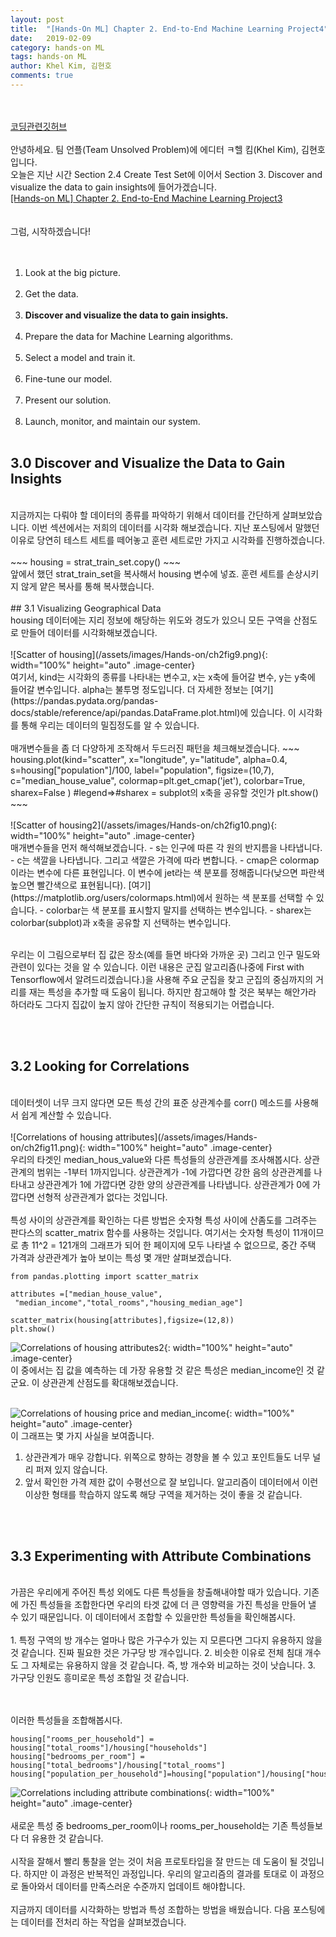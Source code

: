```yaml
---
layout: post
title:  "[Hands-On ML] Chapter 2. End-to-End Machine Learning Project4"
date:   2019-02-09
category: hands-on ML
tags: hands-on ML
author: Khel Kim, 김현호
comments: true
---
```

<br><br>
[코딩관련깃허브](https://github.com/rickiepark/handson-ml)
<br><br>
안녕하세요. 팀 언플(Team Unsolved Problem)에 에디터 ㅋ헬 킴(Khel Kim), 김현호입니다.
<br>
오늘은 지난 시간 Section 2.4 Create Test Set에 이어서 Section 3. Discover and visualize the data to gain insights에 들어가겠습니다.
<br>
[[Hands-on ML] Chapter 2. End-to-End Machine Learning Project3](https://unsolvedproblem.github.io/hands-on%20ml/2019/02/08/Hands-On-Machine-Learning-with-Scikit-Learn-and-Tensorflow0.html)
<br><br><br>
그럼, 시작하겠습니다!
<br><br><br>
1. Look at the big picture.
<br><br>
2. Get the data.
<br><br>
3. __Discover and visualize the data to gain insights.__
<br><br>
4. Prepare the data for Machine Learning algorithms.
<br><br>
5. Select a model and train it.
<br><br>
6. Fine-tune our model.
<br><br>
7. Present our solution.
<br><br>
8. Launch, monitor, and maintain our system.
<br><br>



## 3.0 Discover and Visualize the Data to Gain Insights
<br>
지금까지는 다뤄야 할 데이터의 종류를 파악하기 위해서 데이터를 간단하게 살펴보았습니다. 이번 섹션에서는 저희의 데이터를 시각화 해보겠습니다. 지난 포스팅에서 말했던 이유로 당연히 테스트 세트를 떼어놓고 훈련 세트로만 가지고 시각화를 진행하겠습니다.
<br><br>
~~~
housing = strat_train_set.copy()
~~~
<br>
앞에서 했던 strat_train_set을 복사해서 housing 변수에 넣죠. 훈련 세트를 손상시키지 않게 얕은 복사를 통해 복사했습니다.
<br><br>
## 3.1 Visualizing Geographical Data
<br>
housing 데이터에는 지리 정보에 해당하는 위도와 경도가 있으니 모든 구역을 산점도로 만들어 데이터를 시각화해보겠습니다.
<br><br>
![Scatter of housing](/assets/images/Hands-on/ch2fig9.png){: width="100%" height="auto" .image-center}
<br>
여기서, kind는 시각화의 종류를 나타내는 변수고, x는 x축에 들어갈 변수, y는 y축에 들어갈 변수입니다. alpha는 불투명 정도입니다. 더 자세한 정보는 [여기](https://pandas.pydata.org/pandas-docs/stable/reference/api/pandas.DataFrame.plot.html)에 있습니다. 이 시각화를 통해 우리는 데이터의 밀집정도를 알 수 있습니다.
<br><br>
매개변수들을 좀 더 다양하게 조작해서 두드러진 패턴을 체크해보겠습니다.
~~~
housing.plot(kind="scatter", x="longitude", y="latitude", alpha=0.4,
s=housing["population"]/100, label="population", figsize=(10,7),
c="median_house_value", colormap=plt.get_cmap('jet'), colorbar=True, sharex=False
) #legend=>#sharex = subplot의 x축을 공유할 것인가
plt.show()
~~~
<br><br>
![Scatter of housing2](/assets/images/Hands-on/ch2fig10.png){: width="100%" height="auto" .image-center}
<br>
매개변수들을 먼저 해석해보겠습니다.
- s는 인구에 따른 각 원의 반지름을 나타냅니다.
- c는 색깔을 나타냅니다. 그리고 색깔은 가격에 따라 변합니다.
- cmap은 colormap이라는 변수에 다른 표현입니다. 이 변수에 jet라는 색 분포를 정해줍니다(낮으면 파란색 높으면 빨간색으로 표현됩니다). [여기](https://matplotlib.org/users/colormaps.html)에서 원하는 색 분포를 선택할 수 있습니다.
- colorbar는 색 분포를 표시할지 말지를 선택하는 변수입니다.
- sharex는 colorbar(subplot)과 x축을 공유할 지 선택하는 변수입니다.
<br><br>



우리는 이 그림으로부터 집 값은 장소(예를 들면 바다와 가까운 곳) 그리고 인구 밀도와 관련이 있다는 것을 알 수 있습니다. 이런 내용은 군집 알고리즘(나중에 First with Tensorflow에서 알려드리겠습니다.)을 사용해 주요 군집을 찾고 군집의 중심까지의 거리를 재는 특성을 추가할 때 도움이 됩니다. 하지만 참고해야 할 것은 북부는 해안가라 하더라도 그다지 집값이 높지 않아 간단한 규칙이 적용되기는 어렵습니다.


<br><br>
## 3.2 Looking for Correlations
<br>
데이터셋이 너무 크지 않다면 모든 특성 간의 표준 상관계수를 corr() 메소드를 사용해서 쉽게 계산할 수 있습니다.
<br><br>
![Correlations of housing attributes](/assets/images/Hands-on/ch2fig11.png){: width="100%" height="auto" .image-center}
<br>
우리의 타겟인 median_hous_value와 다른 특성들의 상관관계를 조사해봅시다. 상관관계의 범위는 -1부터 1까지입니다. 상관관계가 -1에 가깝다면 강한 음의 상관관계를 나타내고 상관관계가 1에 가깝다면 강한 양의 상관관계를 나타냅니다. 상관관계가 0에 가깝다면 선형적 상관관계가 없다는 것입니다.
<br><br>
특성 사이의 상관관계를 확인하는 다른 방법은 숫자형 특성 사이에 산좀도를 그려주는 판다스의 scatter_matrix 함수를 사용하는 것입니다. 여기서는 숫자형 특성이 11개이므로 총 11^2 = 121개의 그래프가 되어 한 페이지에 모두 나타낼 수 없으므로, 중간 주택 가격과 상관관계가 높아 보이는 특성 몇 개만 살펴보겠습니다.

~~~
from pandas.plotting import scatter_matrix

attributes =["median_house_value",
 "median_income","total_rooms","housing_median_age"]

scatter_matrix(housing[attributes],figsize=(12,8))
plt.show()
~~~
![Correlations of housing attributes2](/assets/images/Hands-on/ch2fig12.png){: width="100%" height="auto" .image-center}
<br>
이 중에서는 집 값을 예측하는 데 가장 유용할 것 같은 특성은 median_income인 것 같군요. 이 상관관계 산점도를 확대해보겠습니다.
<br><br>

![Correlations of housing price and median_income](/assets/images/Hands-on/ch2fig13.png){: width="100%" height="auto" .image-center}
<br>
이 그래프는 몇 가지 사실을 보여줍니다.
1. 상관관계가 매우 강합니다. 위쪽으로 향하는 경향을 볼 수 있고 포인트들도 너무 널리 퍼져 있지 않습니다.
2. 앞서 확인한 가격 제한 값이 수평선으로 잘 보입니다. 알고리즘이 데이터에서 이런 이상한 형태를 학습하지 않도록 해당 구역을 제거하는 것이 좋을 것 같습니다.



<br><br>
## 3.3 Experimenting with Attribute Combinations
<br>
가끔은 우리에게 주어진 특성 외에도 다른 특성들을 창출해내야할 때가 있습니다. 기존에 가진 특성들을 조합한다면 우리의 타겟 값에 더 큰 영향력을 가진 특성을 만들어 낼 수 있기 때문입니다. 이 데이터에서 조합할 수 있을만한 특성들을 확인해봅시다.<br><br>
1. 특정 구역의 방 개수는 얼마나 많은 가구수가 있는 지 모른다면 그다지 유용하지 않을 것 같습니다. 진짜 필요한 것은 가구당 방 개수입니다.
2. 비슷한 이유로 전체 침대 개수도 그 자체로는 유용하지 않을 것 같습니다. 즉, 방 개수와 비교하는 것이 낫습니다.
3. 가구당 인원도 흥미로운 특성 조합일 것 같습니다.



<br><br>
이러한 특성들을 조합해봅시다.
~~~
housing["rooms_per_household"] = housing["total_rooms"]/housing["households"]
housing["bedrooms_per_room"] = housing["total_bedrooms"]/housing["total_rooms"]
housing["population_per_household"]=housing["population"]/housing["households"]
~~~
![Correlations including attribute combinations](/assets/images/Hands-on/ch2fig14.png){: width="100%" height="auto" .image-center}
<br><br>
새로운 특성 중 bedrooms_per_room이나 rooms_per_household는 기존 특성들보다 더 유용한 것 같습니다.
<br><br>
시작을 잘해서 빨리 통찰을 얻는 것이 처음 프로토타입을 잘 만드는 데 도움이 될 것입니다. 하지만 이 과정은 반복적인 과정입니다. 우리의 알고리즘의 결과를 토대로 이 과정으로 돌아와서 데이터를 만족스러운 수준까지 업데이트 해야합니다.
<br><br>
지금까지 데이터를 시각화하는 방법과 특성 조합하는 방법을 배웠습니다. 다음 포스팅에는 데이터를 전처리 하는 작업을 살펴보겠습니다.
<br><br>
